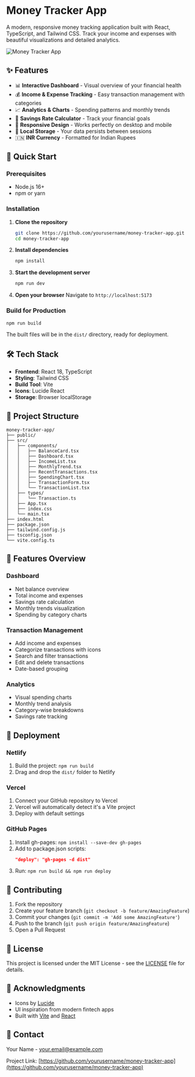 # Money Tracker App

A modern, responsive money tracking application built with React, TypeScript, and Tailwind CSS. Track your income and expenses with beautiful visualizations and detailed analytics.

![Money Tracker App](https://via.placeholder.com/800x400/1E40AF/FFFFFF?text=Money+Tracker+App)

## ✨ Features

- 📊 **Interactive Dashboard** - Visual overview of your financial health
- 💰 **Income & Expense Tracking** - Easy transaction management with categories
- 📈 **Analytics & Charts** - Spending patterns and monthly trends
- 🎯 **Savings Rate Calculator** - Track your financial goals
- 📱 **Responsive Design** - Works perfectly on desktop and mobile
- 💾 **Local Storage** - Your data persists between sessions
- 🇮🇳 **INR Currency** - Formatted for Indian Rupees

## 🚀 Quick Start

### Prerequisites

- Node.js 16+ 
- npm or yarn

### Installation

1. **Clone the repository**
   ```bash
   git clone https://github.com/yourusername/money-tracker-app.git
   cd money-tracker-app
   ```

2. **Install dependencies**
   ```bash
   npm install
   ```

3. **Start the development server**
   ```bash
   npm run dev
   ```

4. **Open your browser**
   Navigate to `http://localhost:5173`

### Build for Production

```bash
npm run build
```

The built files will be in the `dist/` directory, ready for deployment.

## 🛠️ Tech Stack

- **Frontend**: React 18, TypeScript
- **Styling**: Tailwind CSS
- **Build Tool**: Vite
- **Icons**: Lucide React
- **Storage**: Browser localStorage

## 📁 Project Structure

```
money-tracker-app/
├── public/
├── src/
│   ├── components/
│   │   ├── BalanceCard.tsx
│   │   ├── Dashboard.tsx
│   │   ├── IncomeList.tsx
│   │   ├── MonthlyTrend.tsx
│   │   ├── RecentTransactions.tsx
│   │   ├── SpendingChart.tsx
│   │   ├── TransactionForm.tsx
│   │   └── TransactionList.tsx
│   ├── types/
│   │   └── Transaction.ts
│   ├── App.tsx
│   ├── index.css
│   └── main.tsx
├── index.html
├── package.json
├── tailwind.config.js
├── tsconfig.json
└── vite.config.ts
```

## 🎨 Features Overview

### Dashboard
- Net balance overview
- Total income and expenses
- Savings rate calculation
- Monthly trends visualization
- Spending by category charts

### Transaction Management
- Add income and expenses
- Categorize transactions with icons
- Search and filter transactions
- Edit and delete transactions
- Date-based grouping

### Analytics
- Visual spending charts
- Monthly trend analysis
- Category-wise breakdowns
- Savings rate tracking

## 🚀 Deployment

### Netlify
1. Build the project: `npm run build`
2. Drag and drop the `dist/` folder to Netlify

### Vercel
1. Connect your GitHub repository to Vercel
2. Vercel will automatically detect it's a Vite project
3. Deploy with default settings

### GitHub Pages
1. Install gh-pages: `npm install --save-dev gh-pages`
2. Add to package.json scripts:
   ```json
   "deploy": "gh-pages -d dist"
   ```
3. Run: `npm run build && npm run deploy`

## 🤝 Contributing

1. Fork the repository
2. Create your feature branch (`git checkout -b feature/AmazingFeature`)
3. Commit your changes (`git commit -m 'Add some AmazingFeature'`)
4. Push to the branch (`git push origin feature/AmazingFeature`)
5. Open a Pull Request

## 📝 License

This project is licensed under the MIT License - see the [LICENSE](LICENSE) file for details.

## 🙏 Acknowledgments

- Icons by [Lucide](https://lucide.dev/)
- UI inspiration from modern fintech apps
- Built with [Vite](https://vitejs.dev/) and [React](https://reactjs.org/)

## 📧 Contact

Your Name - your.email@example.com

Project Link: [https://github.com/yourusername/money-tracker-app](https://github.com/yourusername/money-tracker-app)
